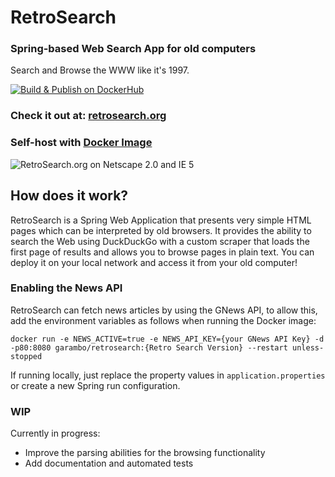 # RetroSearch
### Spring-based Web Search App for old computers

Search and Browse the WWW like it's 1997.

[![Build & Publish on DockerHub](https://github.com/garamb1/retrosearch/actions/workflows/publish.yml/badge.svg)](https://github.com/garamb1/retrosearch/actions/workflows/publish.yml)

### Check it out at: [retrosearch.org](http://retrosearch.org)
### Self-host with [Docker Image](https://hub.docker.com/repository/docker/garambo/retrosearch)

![RetroSearch.org on Netscape 2.0 and IE 5](https://github.com/garamb1/retrosearch/assets/3776646/c72e5fa5-dee8-4ea5-b2f4-211baafae626)


## How does it work?

RetroSearch is a Spring Web Application that presents very simple HTML pages which can be interpreted by old browsers.
It provides the ability to search the Web using DuckDuckGo with a custom scraper that loads the first page of results and allows you to browse pages in plain text.
You can deploy it on your local network and access it from your old computer!

### Enabling the News API

RetroSearch can fetch news articles by using the GNews API, to allow this, add the environment variables as follows when running the Docker image:

```
docker run -e NEWS_ACTIVE=true -e NEWS_API_KEY={your GNews API Key} -d -p80:8080 garambo/retrosearch:{Retro Search Version} --restart unless-stopped
```

If running locally, just replace the property values in `application.properties` or create a new Spring run configuration.

### WIP
Currently in progress:
 - Improve the parsing abilities for the browsing functionality
 - Add documentation and automated tests
